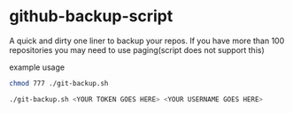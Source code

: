 # github-backup-script

A quick and dirty one liner to backup your repos. If you have more than 100 repositories you may need to use paging(script does not support this)

example usage
```bash
chmod 777 ./git-backup.sh

./git-backup.sh <YOUR TOKEN GOES HERE> <YOUR USERNAME GOES HERE>

```
